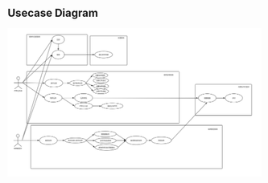 ## Usecase Diagram

![用例图](https://github.com/milkymoney/Dashboard/blob/master/pic/usercase.png?raw=true "用例总览")
